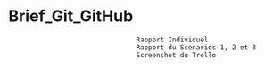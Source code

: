 # Brief_Git_GitHub
                                    Rapport Individuel 
                                    Rapport du Scenarios 1, 2 et 3
                                    Screenshot du Trello
